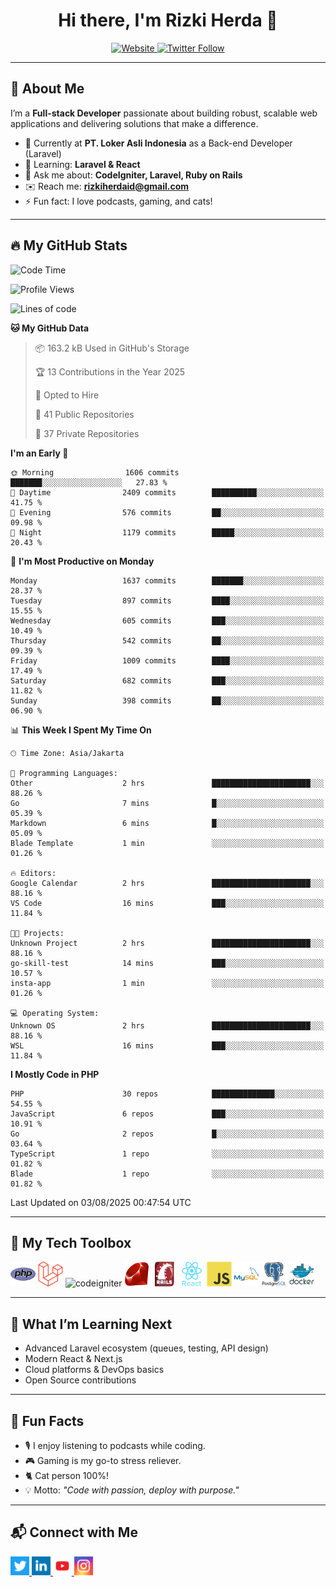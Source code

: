 <!-- Standout Profile README for RizkiHerdaID -->

<h1 align="center">Hi there, I'm Rizki Herda 👋</h1>

<p align="center">
  <a href="https://rizkiherdaid.github.io/">
    <img alt="Website" src="https://img.shields.io/website?label=RizkiHerdaID&style=for-the-badge&url=https%3A%2F%2Frizkiherdaid.github.io">
  </a>
  <a href="https://twitter.com/RizkiHerdaID">
    <img alt="Twitter Follow" src="https://img.shields.io/twitter/follow/RizkiHerdaID?color=1DA1F2&logo=twitter&style=for-the-badge">
  </a>
</p>

---

## 🚀 About Me

I’m a **Full-stack Developer** passionate about building robust, scalable web applications and delivering solutions that make a difference.

- 🏢 Currently at **PT. Loker Asli Indonesia** as a Back-end Developer (Laravel)
- 🌱 Learning: **Laravel & React**
- 💬 Ask me about: **CodeIgniter, Laravel, Ruby on Rails**
- ✉️ Reach me: **rizkiherdaid@gmail.com**
- ⚡ Fun fact: I love podcasts, gaming, and cats!

---

## 🔥 My GitHub Stats

<!--START_SECTION:waka-->
![Code Time](http://img.shields.io/badge/Code%20Time-4%2C106%20hrs%2046%20mins-blue)

![Profile Views](http://img.shields.io/badge/Profile%20Views-0-blue)

![Lines of code](https://img.shields.io/badge/From%20Hello%20World%20I%27ve%20Written-32.3%20million%20lines%20of%20code-blue)

**🐱 My GitHub Data** 

> 📦 163.2 kB Used in GitHub's Storage 
 > 
> 🏆 13 Contributions in the Year 2025
 > 
> 💼 Opted to Hire
 > 
> 📜 41 Public Repositories 
 > 
> 🔑 37 Private Repositories 
 > 
**I'm an Early 🐤** 

```text
🌞 Morning                1606 commits        ███████░░░░░░░░░░░░░░░░░░   27.83 % 
🌆 Daytime                2409 commits        ██████████░░░░░░░░░░░░░░░   41.75 % 
🌃 Evening                576 commits         ██░░░░░░░░░░░░░░░░░░░░░░░   09.98 % 
🌙 Night                  1179 commits        █████░░░░░░░░░░░░░░░░░░░░   20.43 % 
```
📅 **I'm Most Productive on Monday** 

```text
Monday                   1637 commits        ███████░░░░░░░░░░░░░░░░░░   28.37 % 
Tuesday                  897 commits         ████░░░░░░░░░░░░░░░░░░░░░   15.55 % 
Wednesday                605 commits         ███░░░░░░░░░░░░░░░░░░░░░░   10.49 % 
Thursday                 542 commits         ██░░░░░░░░░░░░░░░░░░░░░░░   09.39 % 
Friday                   1009 commits        ████░░░░░░░░░░░░░░░░░░░░░   17.49 % 
Saturday                 682 commits         ███░░░░░░░░░░░░░░░░░░░░░░   11.82 % 
Sunday                   398 commits         ██░░░░░░░░░░░░░░░░░░░░░░░   06.90 % 
```


📊 **This Week I Spent My Time On** 

```text
🕑︎ Time Zone: Asia/Jakarta

💬 Programming Languages: 
Other                    2 hrs               ██████████████████████░░░   88.26 % 
Go                       7 mins              █░░░░░░░░░░░░░░░░░░░░░░░░   05.39 % 
Markdown                 6 mins              █░░░░░░░░░░░░░░░░░░░░░░░░   05.09 % 
Blade Template           1 min               ░░░░░░░░░░░░░░░░░░░░░░░░░   01.26 % 

🔥 Editors: 
Google Calendar          2 hrs               ██████████████████████░░░   88.16 % 
VS Code                  16 mins             ███░░░░░░░░░░░░░░░░░░░░░░   11.84 % 

🐱‍💻 Projects: 
Unknown Project          2 hrs               ██████████████████████░░░   88.16 % 
go-skill-test            14 mins             ███░░░░░░░░░░░░░░░░░░░░░░   10.57 % 
insta-app                1 min               ░░░░░░░░░░░░░░░░░░░░░░░░░   01.26 % 

💻 Operating System: 
Unknown OS               2 hrs               ██████████████████████░░░   88.16 % 
WSL                      16 mins             ███░░░░░░░░░░░░░░░░░░░░░░   11.84 % 
```

**I Mostly Code in PHP** 

```text
PHP                      30 repos            ██████████████░░░░░░░░░░░   54.55 % 
JavaScript               6 repos             ███░░░░░░░░░░░░░░░░░░░░░░   10.91 % 
Go                       2 repos             █░░░░░░░░░░░░░░░░░░░░░░░░   03.64 % 
TypeScript               1 repo              ░░░░░░░░░░░░░░░░░░░░░░░░░   01.82 % 
Blade                    1 repo              ░░░░░░░░░░░░░░░░░░░░░░░░░   01.82 % 
```




 Last Updated on 03/08/2025 00:47:54 UTC
<!--END_SECTION:waka-->

---

## 🧰 My Tech Toolbox

<p align="left">
  <img src="https://raw.githubusercontent.com/devicons/devicon/master/icons/php/php-original.svg" alt="php" width="40" height="40"/>
  <img src="https://raw.githubusercontent.com/devicons/devicon/refs/heads/master/icons/laravel/laravel-original.svg" alt="laravel" width="40" height="40"/>
  <img src="https://cdn.worldvectorlogo.com/logos/codeigniter.svg" alt="codeigniter" width="40" height="40"/>
  <img src="https://raw.githubusercontent.com/devicons/devicon/master/icons/ruby/ruby-original.svg" alt="ruby" width="40" height="40"/>
  <img src="https://raw.githubusercontent.com/devicons/devicon/master/icons/rails/rails-original-wordmark.svg" alt="rails" width="40" height="40"/>
  <img src="https://raw.githubusercontent.com/devicons/devicon/master/icons/react/react-original-wordmark.svg" alt="react" width="40" height="40"/>
  <img src="https://raw.githubusercontent.com/devicons/devicon/master/icons/javascript/javascript-original.svg" alt="javascript" width="40" height="40"/>
  <img src="https://raw.githubusercontent.com/devicons/devicon/master/icons/mysql/mysql-original-wordmark.svg" alt="mysql" width="40" height="40"/>
  <img src="https://raw.githubusercontent.com/devicons/devicon/master/icons/postgresql/postgresql-original-wordmark.svg" alt="postgresql" width="40" height="40"/>
  <img src="https://raw.githubusercontent.com/devicons/devicon/master/icons/docker/docker-original-wordmark.svg" alt="docker" width="40" height="40"/>
  <!-- Add more icons as needed -->
</p>

---

## 🌱 What I’m Learning Next

- Advanced Laravel ecosystem (queues, testing, API design)
- Modern React & Next.js
- Cloud platforms & DevOps basics
- Open Source contributions

---

## 🎉 Fun Facts

- 🎙️ I enjoy listening to podcasts while coding.
- 🎮 Gaming is my go-to stress reliever.
- 🐈 Cat person 100%!
- 💡 Motto: _"Code with passion, deploy with purpose."_

---

## 📬 Connect with Me

<p align="left">
  <a href="https://twitter.com/RizkiHerdaID" target="_blank">
    <img alt="Twitter" src="https://raw.githubusercontent.com/edent/SuperTinyIcons/master/images/svg/twitter.svg" width="30" />
  </a>
  <a href="https://linkedin.com/in/RizkiHerdaID" target="_blank">
    <img alt="LinkedIn" src="https://raw.githubusercontent.com/edent/SuperTinyIcons/master/images/svg/linkedin.svg" width="30" />
  </a>
  <a href="https://www.youtube.com/channel/UCUCmGb5NJcm3xWB4xDliZ_Q" target="_blank">
    <img alt="YouTube" src="https://raw.githubusercontent.com/edent/SuperTinyIcons/master/images/svg/youtube.svg" width="30" />
  </a>
  <a href="https://instagram.com/RizkiHerdaID" target="_blank">
    <img alt="Instagram" src="https://raw.githubusercontent.com/edent/SuperTinyIcons/master/images/svg/instagram.svg" width="30" />
  </a>
</p>
